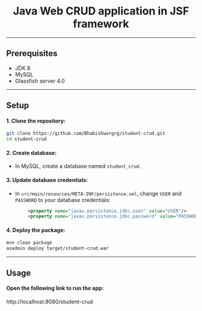 <h1 align="center">Java Web CRUD application in JSF framework</h1>

---

## Prerequisites
- JDK 8
- MySQL
- Glassfish server 4.0

---

## Setup
#### 1. Clone the repository:
```bash
git clone https://github.com/Bhabishworgrg/student-crud.git
cd student-crud
```

#### 2. Create database:
- In MySQL, create a database named `student_crud`.

#### 3. Update database credentials:
- In `src/main/resources/META-INF/persistence.xml`, change `USER` and `PASSWORD` to your database credentials:
```xml
		<property name="javax.persistence.jdbc.user" value="USER"/>
		<property name="javax.persistence.jdbc.password" value="PASSWORD"/>
```

#### 4. Deploy the package:
```bash
mvn clean package
asadmin deploy target/student-crud.war
```

---

## Usage
#### Open the following link to run the app:
http://localhost:8080/student-crud
